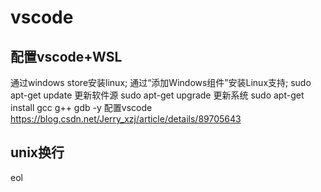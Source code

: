 # vscode

## 配置vscode+WSL
通过windows store安装linux;
通过“添加Windows组件”安装Linux支持;
sudo apt-get update 更新软件源
sudo apt-get upgrade 更新系统
sudo apt-get install gcc g++ gdb -y
配置vscode
https://blog.csdn.net/Jerry_xzj/article/details/89705643



## unix换行
eol



